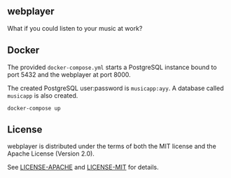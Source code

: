 ## webplayer

What if you could listen to your music at work?

## Docker

The provided `docker-compose.yml` starts a PostgreSQL instance bound to port 5432 and the webplayer at port 8000.

The created PostgreSQL user:password is `musicapp:ayy`. A database called `musicapp` is also created.

    docker-compose up

## License

webplayer is distributed under the terms of both the MIT license and the Apache License (Version 2.0).

See [LICENSE-APACHE](LICENSE-APACHE) and [LICENSE-MIT](LICENSE-MIT) for details.
